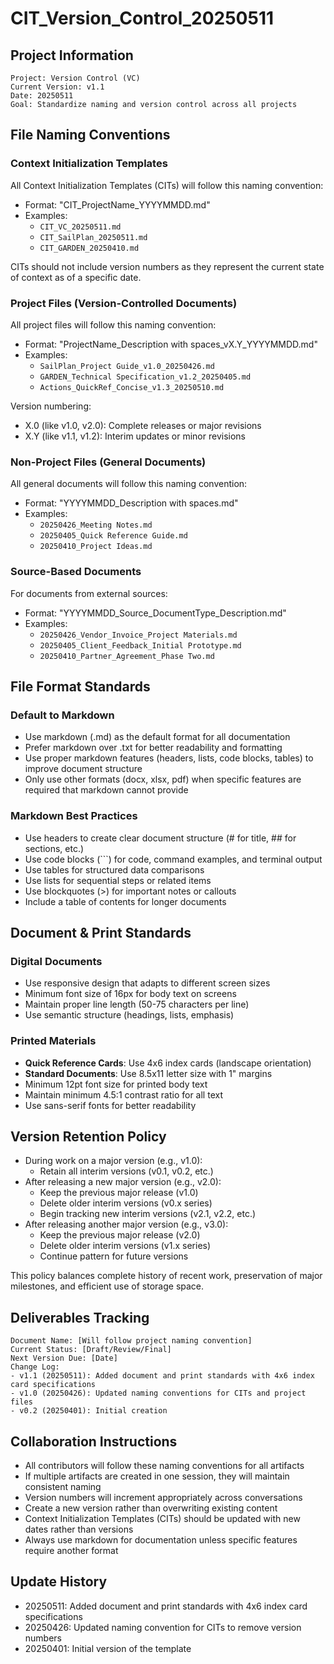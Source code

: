 # CIT_Version_Control_20250511

## Project Information

```
Project: Version Control (VC)
Current Version: v1.1
Date: 20250511
Goal: Standardize naming and version control across all projects
```

## File Naming Conventions

### Context Initialization Templates
All Context Initialization Templates (CITs) will follow this naming convention:
- Format: "CIT_ProjectName_YYYYMMDD.md"
- Examples:
  - `CIT_VC_20250511.md`
  - `CIT_SailPlan_20250511.md`
  - `CIT_GARDEN_20250410.md`

CITs should not include version numbers as they represent the current state of context as of a specific date.

### Project Files (Version-Controlled Documents)
All project files will follow this naming convention:
- Format: "ProjectName_Description with spaces_vX.Y_YYYYMMDD.md"
- Examples:
  - `SailPlan_Project Guide_v1.0_20250426.md`
  - `GARDEN_Technical Specification_v1.2_20250405.md`
  - `Actions_QuickRef_Concise_v1.3_20250510.md`

Version numbering:
- X.0 (like v1.0, v2.0): Complete releases or major revisions
- X.Y (like v1.1, v1.2): Interim updates or minor revisions

### Non-Project Files (General Documents)
All general documents will follow this naming convention:
- Format: "YYYYMMDD_Description with spaces.md"
- Examples:
  - `20250426_Meeting Notes.md`
  - `20250405_Quick Reference Guide.md`
  - `20250410_Project Ideas.md`

### Source-Based Documents
For documents from external sources:
- Format: "YYYYMMDD_Source_DocumentType_Description.md"
- Examples:
  - `20250426_Vendor_Invoice_Project Materials.md`
  - `20250405_Client_Feedback_Initial Prototype.md`
  - `20250410_Partner_Agreement_Phase Two.md`

## File Format Standards

### Default to Markdown
- Use markdown (.md) as the default format for all documentation
- Prefer markdown over .txt for better readability and formatting
- Use proper markdown features (headers, lists, code blocks, tables) to improve document structure
- Only use other formats (docx, xlsx, pdf) when specific features are required that markdown cannot provide

### Markdown Best Practices
- Use headers to create clear document structure (# for title, ## for sections, etc.)
- Use code blocks (```) for code, command examples, and terminal output
- Use tables for structured data comparisons
- Use lists for sequential steps or related items
- Use blockquotes (>) for important notes or callouts
- Include a table of contents for longer documents

## Document & Print Standards

### Digital Documents
- Use responsive design that adapts to different screen sizes
- Minimum font size of 16px for body text on screens
- Maintain proper line length (50-75 characters per line)
- Use semantic structure (headings, lists, emphasis)

### Printed Materials
- **Quick Reference Cards**: Use 4x6 index cards (landscape orientation)
- **Standard Documents**: Use 8.5x11 letter size with 1" margins
- Minimum 12pt font size for printed body text
- Maintain minimum 4.5:1 contrast ratio for all text
- Use sans-serif fonts for better readability

## Version Retention Policy
- During work on a major version (e.g., v1.0):
  - Retain all interim versions (v0.1, v0.2, etc.)
- After releasing a new major version (e.g., v2.0):
  - Keep the previous major release (v1.0)
  - Delete older interim versions (v0.x series)
  - Begin tracking new interim versions (v2.1, v2.2, etc.)
- After releasing another major version (e.g., v3.0):
  - Keep the previous major release (v2.0)
  - Delete older interim versions (v1.x series)
  - Continue pattern for future versions

This policy balances complete history of recent work, preservation of major milestones, and efficient use of storage space.

## Deliverables Tracking
```
Document Name: [Will follow project naming convention]
Current Status: [Draft/Review/Final]
Next Version Due: [Date]
Change Log:
- v1.1 (20250511): Added document and print standards with 4x6 index card specifications
- v1.0 (20250426): Updated naming conventions for CITs and project files
- v0.2 (20250401): Initial creation
```

## Collaboration Instructions
- All contributors will follow these naming conventions for all artifacts
- If multiple artifacts are created in one session, they will maintain consistent naming
- Version numbers will increment appropriately across conversations
- Create a new version rather than overwriting existing content
- Context Initialization Templates (CITs) should be updated with new dates rather than versions
- Always use markdown for documentation unless specific features require another format

## Update History
- 20250511: Added document and print standards with 4x6 index card specifications
- 20250426: Updated naming convention for CITs to remove version numbers
- 20250401: Initial version of the template